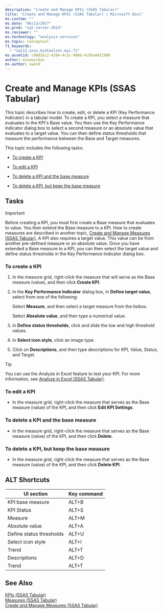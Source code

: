 ```yaml
---
description: "Create and Manage KPIs (SSAS Tabular)"
title: "Create and Manage KPIs (SSAS Tabular) | Microsoft Docs"
ms.custom: ""
ms.date: "06/13/2017"
ms.prod: "sql-server-2014"
ms.reviewer: ""
ms.technology: "analysis-services"
ms.topic: conceptual
f1_keywords: 
  - "sql12.asvs.bidtoolset.kpi.f1"
ms.assetid: c96026c2-4394-4c3c-986b-4c95a4421900
author: minewiskan
ms.author: owend
---
```

# Create and Manage KPIs (SSAS Tabular)
  This topic describes how to create, edit, or delete a KPI (Key Performance Indicator) in a tabular model. To create a KPI, you select a measure that evaluates to the KPI's Base value. You then use the Key Performance Indicator dialog box to select a second measure or an absolute value that evaluates to a target value. You can then define status thresholds that measure the performance between the Base and Target measures.  
  
 This topic includes the following tasks:  
  
-   [To create a KPI](#bkmk_create_KPI)  
  
-   [To edit a KPI](#bkmk_edit_KPI)  
  
-   [To delete a KPI and the base measure](#bkmk_delete)  
  
-   [To delete a KPI, but keep the base measure](#bkmk_delete_KPI)  
  
## Tasks  
  
> [!IMPORTANT]  
>  Before creating a KPI, you must first create a Base measure that evaluates to value. You then extend the Base measure to a KPI. How to create measures are described in another topic, [Create and Manage Measures &#40;SSAS Tabular&#41;](measures-ssas-tabular.md). A KPI also requires a target value. This value can be from another pre-defined measure or an absolute value. Once you have extended a Base measure to a KPI, you can then select the target value and define status thresholds in the Key Performance Indicator dialog box.  
  
###  <a name="bkmk_create_KPI"></a> To create a KPI  
  
1.  In the measure grid, right-click the measure that will serve as the Base measure (value), and then click **Create KPI**.  
  
2.  In the **Key Performance Indicator** dialog box, in **Define target value**, select from one of the following:  
  
     Select **Measure**, and then select a target measure from the listbox.  
  
     Select **Absolute value**, and then type a numerical value.  
  
3.  In **Define status thresholds**, click and slide the low and high threshold values.  
  
4.  In **Select icon style**, click an image type.  
  
5.  Click on **Descriptions**, and then type descriptions for KPI, Value, Status, and Target.  
  
> [!TIP]  
>  You can use the Analyze in Excel feature to test your KPI. For more information, see [Analyze in Excel &#40;SSAS Tabular&#41;](analyze-in-excel-ssas-tabular.md).  
  
###  <a name="bkmk_edit_KPI"></a> To edit a KPI  
  
-   In the measure grid, right-click the measure that serves as the Base measure (value) of the KPI, and then click **Edit KPI Settings**.  
  
###  <a name="bkmk_delete"></a> To delete a KPI and the base measure  
  
-   In the measure grid, right-click the measure that serves as the Base measure (value) of the KPI, and then click **Delete**.  
  
###  <a name="bkmk_delete_KPI"></a> To delete a KPI, but keep the base measure  
  
-   In the measure grid, right-click the measure that serves as the Base measure (value) of the KPI, and then click **Delete KPI**.  
  
## ALT Shortcuts  
  
|UI section|Key command|  
|----------------|-----------------|  
|KPI base measure|ALT+B|  
|KPI Status|ALT+S|  
|Measure|ALT+M|  
|Absolute value|ALT+A|  
|Define status thresholds|ALT+U|  
|Select icon style|ALT+I|  
|Trend|ALT+T|  
|Descriptions|ALT+D|  
|Trend|ALT+T|  
  
## See Also  
 [KPIs &#40;SSAS Tabular&#41;](kpis-ssas-tabular.md)   
 [Measures &#40;SSAS Tabular&#41;](measures-ssas-tabular.md)   
 [Create and Manage Measures &#40;SSAS Tabular&#41;](create-and-manage-measures-ssas-tabular.md)  
  
  
